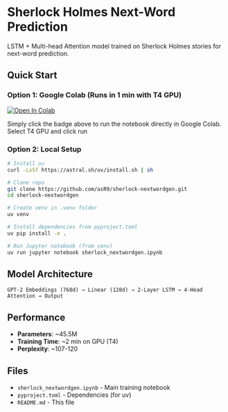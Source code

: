 # Sherlock Holmes Next-Word Prediction

LSTM + Multi-head Attention model trained on Sherlock Holmes stories for next-word prediction.

## Quick Start

### Option 1: Google Colab (Runs in 1 min with T4 GPU)
[![Open In Colab](https://colab.research.google.com/assets/colab-badge.svg)](https://colab.research.google.com/github/asR9/sherlock-nextwordgen/blob/main/sherlock_nextwordgen.ipynb)

Simply click the badge above to run the notebook directly in Google Colab. Select T4 GPU and click run

### Option 2: Local Setup
```bash
# Install uv
curl -LsSf https://astral.sh/uv/install.sh | sh

# Clone repo
git clone https://github.com/asR9/sherlock-nextwordgen.git
cd sherlock-nextwordgen

# Create venv in .venv folder
uv venv

# Install dependencies from pyproject.toml
uv pip install -e .

# Run Jupyter notebook (from venv)
uv run jupyter notebook sherlock_nextwordgen.ipynb
```

## Model Architecture
```
GPT-2 Embeddings (768d) → Linear (128d) → 2-Layer LSTM → 4-Head Attention → Output
```

## Performance
- **Parameters**: ~45.5M
- **Training Time**: ~2 min on GPU (T4)
- **Perplexity**: ~107-120

## Files
- `sherlock_nextwordgen.ipynb` - Main training notebook
- `pyproject.toml` - Dependencies (for uv)
- `README.md` - This file

